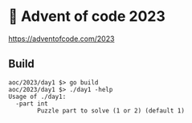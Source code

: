 # 🎄 Advent of code 2023

https://adventofcode.com/2023

## Build

```console
aoc/2023/day1 $> go build
aoc/2023/day1 $> ./day1 -help
Usage of ./day1:
  -part int
        Puzzle part to solve (1 or 2) (default 1)
```